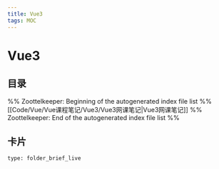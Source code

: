 ```yaml
---
title: Vue3
tags: MOC
---
```

# Vue3

## 目录



%% Zoottelkeeper: Beginning of the autogenerated index file list  %%
 [[Code/Vue/Vue课程笔记/Vue3/Vue3网课笔记|Vue3网课笔记]]
%% Zoottelkeeper: End of the autogenerated index file list  %%












## 卡片

```ccard
type: folder_brief_live
```



















